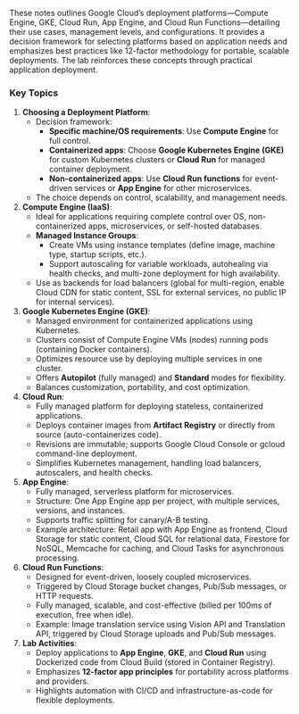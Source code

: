These notes outlines Google Cloud’s deployment platforms—Compute Engine, GKE, Cloud Run, App Engine, and Cloud Run Functions—detailing their use cases, management levels, and configurations. It provides a decision framework for selecting platforms based on application needs and emphasizes best practices like 12-factor methodology for portable, scalable deployments. The lab reinforces these concepts through practical application deployment.

### Key Topics

1. **Choosing a Deployment Platform**:
    - Decision framework:
        - **Specific machine/OS requirements**: Use **Compute Engine** for full control.
        - **Containerized apps**: Choose **Google Kubernetes Engine (GKE)** for custom Kubernetes clusters or **Cloud Run** for managed container deployment.
        - **Non-containerized apps**: Use **Cloud Run functions** for event-driven services or **App Engine** for other microservices.
    - The choice depends on control, scalability, and management needs.
2. **Compute Engine (IaaS)**:
    - Ideal for applications requiring complete control over OS, non-containerized apps, microservices, or self-hosted databases.
    - **Managed Instance Groups**:
        - Create VMs using instance templates (define image, machine type, startup scripts, etc.).
        - Support autoscaling for variable workloads, autohealing via health checks, and multi-zone deployment for high availability.
    - Use as backends for load balancers (global for multi-region, enable Cloud CDN for static content, SSL for external services, no public IP for internal services).
3. **Google Kubernetes Engine (GKE)**:
    - Managed environment for containerized applications using Kubernetes.
    - Clusters consist of Compute Engine VMs (nodes) running pods (containing Docker containers).
    - Optimizes resource use by deploying multiple services in one cluster.
    - Offers **Autopilot** (fully managed) and **Standard** modes for flexibility.
    - Balances customization, portability, and cost optimization.
4. **Cloud Run**:
    - Fully managed platform for deploying stateless, containerized applications.
    - Deploys container images from **Artifact Registry** or directly from source (auto-containerizes code).
    - Revisions are immutable; supports Google Cloud Console or gcloud command-line deployment.
    - Simplifies Kubernetes management, handling load balancers, autoscalers, and health checks.
5. **App Engine**:
    - Fully managed, serverless platform for microservices.
    - Structure: One App Engine app per project, with multiple services, versions, and instances.
    - Supports traffic splitting for canary/A-B testing.
    - Example architecture: Retail app with App Engine as frontend, Cloud Storage for static content, Cloud SQL for relational data, Firestore for NoSQL, Memcache for caching, and Cloud Tasks for asynchronous processing.
6. **Cloud Run Functions**:
    - Designed for event-driven, loosely coupled microservices.
    - Triggered by Cloud Storage bucket changes, Pub/Sub messages, or HTTP requests.
    - Fully managed, scalable, and cost-effective (billed per 100ms of execution, free when idle).
    - Example: Image translation service using Vision API and Translation API, triggered by Cloud Storage uploads and Pub/Sub messages.
7. **Lab Activities**:
    - Deploy applications to **App Engine**, **GKE**, and **Cloud Run** using Dockerized code from Cloud Build (stored in Container Registry).
    - Emphasizes **12-factor app principles** for portability across platforms and providers.
    - Highlights automation with CI/CD and infrastructure-as-code for flexible deployments.
